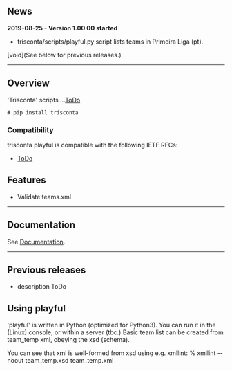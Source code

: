 ## News ##

**2019-08-25 - Version 1.00 00 started**

  * trisconta/scripts/playful.py script lists teams in Primeira Liga (pt).

[void](See below for previous releases.)

---


## Overview ##

'Trisconta' scripts ...[ToDo](https://github.com/serrasqueiro/prizedseason/wiki/To-Do)


```
# pip install trisconta
```

### Compatibility ###

trisconta playful is compatible with the following IETF RFCs:

  * [ToDo](https://github.com/serrasqueiro/prizedseason/wiki/To-Do)

## Features ##

  * Validate teams.xml


---


## Documentation ##

See [Documentation](https://github.com/serrasqueiro/prizedseason/wiki/Trisconta---scripts#Introduction).


---

## Previous releases ##

<!-- e.g.
**2019-08-26 - Version x.yy zz released**
-->

  * description ToDo

## Using playful

'playful' is written in Python (optimized for Python3).
You can run it in the (Linux) console, or within a server (tbc.)
Basic team list can be created from team_temp xml, obeying the xsd (schema).

You can see that xml is well-formed from xsd using e.g. xmllint:
	% xmllint --noout team_temp.xsd team_temp.xml


